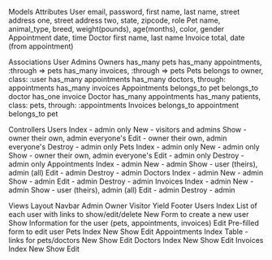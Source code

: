 Models
  Attributes
    User
      email, password, first name, last name, street address one, street address two, state, zipcode, role
    Pet
      name, animal_type, breed, weight(pounds), age(months), color, gender
    Appointment
      date, time
    Doctor
      first name, last name
    Invoice
      total, date (from appointment)

  Associations
    User
      Admins
      Owners
        has_many pets
        has_many appointments, :through => pets
        has_many invoices, :through => pets
    Pets
      belongs to owner, class: :user
      has_many appointments
      has_many doctors, through: appointments
      has_many invoices
    Appointments
      belongs_to pet
      belongs_to doctor
      has_one invoice
    Doctor
      has_many appointments
      has_many patients, class: pets, through: :appointments
    Invoices
      belongs_to appointment
      belongs_to pet

Controllers
  Users
    Index - admin only
    New - visitors and admins
    Show - owner their own, admin everyone's
    Edit - owner their own, admin everyone's
    Destroy - admin only
  Pets
    Index - admin only
    New - admin only
    Show - owner their own, admin everyone's
    Edit - admin only
    Destroy - admin only
  Appointments
    Index - admin
    New - admin
    Show - user (theirs), admin (all)
    Edit - admin
    Destroy - admin
  Doctors
    Index - admin
    New - admin
    Show - admin
    Edit - admin
    Destroy - admin
  Invoices
    Index - admin
    New - admin
    Show - user (theirs), admin (all)
    Edit - admin
    Destroy - admin

Views
  Layout
    Navbar
      Admin
      Owner
      Visitor
    Yield
    Footer
  Users
    Index
      List of each user with links to show/edit/delete
    New
      Form to create a new user
    Show
      Information for the user (pets, appointments, invoices)
    Edit
      Pre-filled form to edit user
  Pets
    Index
    New
    Show
    Edit
  Appointments
    Index
      Table - links for pets/doctors
    New
    Show
    Edit
  Doctors
    Index
    New
    Show
    Edit
  Invoices
    Index
    New
    Show
    Edit